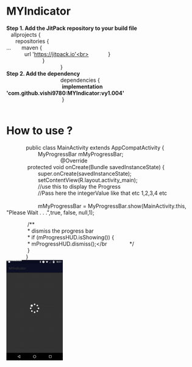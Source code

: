 # MYIndicator

**Step 1. Add the JitPack repository to your build file**
<br>
&nbsp;&nbsp; allprojects {<br>
		&nbsp;&nbsp;&nbsp;&nbsp;&nbsp;&nbsp;repositories {<br>
			...
				&nbsp;&nbsp;&nbsp;&nbsp;&nbsp;&nbsp;maven {<br> 	&nbsp;&nbsp;&nbsp;&nbsp;&nbsp;&nbsp;&nbsp;&nbsp;&nbsp;&nbsp;&nbsp;&nbsp;url 'https://jitpack.io'<br>
      &nbsp;&nbsp;&nbsp;&nbsp;&nbsp;&nbsp;&nbsp;&nbsp;&nbsp;&nbsp;&nbsp;&nbsp;}<br>
		&nbsp;&nbsp;&nbsp;&nbsp;&nbsp;&nbsp;&nbsp;&nbsp;&nbsp;&nbsp;&nbsp;&nbsp;&nbsp;&nbsp;&nbsp;&nbsp;&nbsp;&nbsp;&nbsp;&nbsp;&nbsp;&nbsp;&nbsp;&nbsp;}<br>
	&nbsp;&nbsp;&nbsp;&nbsp;&nbsp;&nbsp;&nbsp;&nbsp;&nbsp;&nbsp;&nbsp;&nbsp;&nbsp;&nbsp;&nbsp;&nbsp;&nbsp;&nbsp;&nbsp;&nbsp;&nbsp;&nbsp;&nbsp;&nbsp;&nbsp;&nbsp;&nbsp;&nbsp;&nbsp;&nbsp;&nbsp;&nbsp;&nbsp;&nbsp;&nbsp;&nbsp;}
  <br>
  **Step 2. Add the dependency**
  <br>
  &nbsp;&nbsp;&nbsp;&nbsp;&nbsp;&nbsp;&nbsp;&nbsp;&nbsp;&nbsp;&nbsp;&nbsp;&nbsp;&nbsp;&nbsp;&nbsp;&nbsp;&nbsp;&nbsp;&nbsp;&nbsp;&nbsp;&nbsp;&nbsp;&nbsp;&nbsp;&nbsp;&nbsp;&nbsp;&nbsp;&nbsp;&nbsp;&nbsp;&nbsp;&nbsp;&nbsp;dependencies {<br>
  &nbsp;&nbsp;&nbsp;&nbsp;&nbsp;&nbsp;&nbsp;&nbsp;&nbsp;&nbsp;&nbsp;&nbsp;&nbsp;&nbsp;&nbsp;&nbsp;&nbsp;&nbsp;&nbsp;&nbsp;&nbsp;&nbsp;&nbsp;&nbsp;&nbsp;&nbsp;&nbsp;&nbsp;&nbsp;&nbsp;&nbsp;&nbsp;&nbsp;&nbsp;&nbsp;&nbsp; **implementation 'com.github.vishi9780:MYIndicator:vy1.004'**<br>
         &nbsp;&nbsp;&nbsp;&nbsp;&nbsp;&nbsp;&nbsp;&nbsp;&nbsp;&nbsp;&nbsp;&nbsp;&nbsp;&nbsp;&nbsp;&nbsp;&nbsp;&nbsp;&nbsp;&nbsp;&nbsp;&nbsp;&nbsp;&nbsp;&nbsp;&nbsp;&nbsp;&nbsp;&nbsp;&nbsp;&nbsp;&nbsp;&nbsp;&nbsp;&nbsp;&nbsp; }</br></br>
# How to use ?</br>
&nbsp;&nbsp;&nbsp;&nbsp;&nbsp;&nbsp;&nbsp;&nbsp;&nbsp;&nbsp;&nbsp;&nbsp;&nbsp;public class MainActivity extends AppCompatActivity {</br>
&nbsp;&nbsp;&nbsp;&nbsp;&nbsp;&nbsp;&nbsp;&nbsp;&nbsp;&nbsp;&nbsp;&nbsp;&nbsp;&nbsp;&nbsp;&nbsp;&nbsp;&nbsp;&nbsp;&nbsp;    MyProgressBar mMyProgressBar;</br>
 &nbsp;&nbsp;&nbsp;&nbsp;&nbsp;&nbsp;&nbsp;&nbsp;&nbsp;&nbsp;&nbsp;&nbsp;&nbsp;&nbsp;&nbsp;&nbsp;&nbsp;&nbsp;&nbsp;&nbsp;&nbsp;&nbsp;&nbsp;&nbsp;&nbsp;&nbsp;&nbsp;&nbsp;&nbsp;&nbsp;&nbsp;&nbsp;&nbsp;&nbsp;&nbsp;&nbsp;@Override</br>
&nbsp;&nbsp;&nbsp;&nbsp;&nbsp;&nbsp;&nbsp;&nbsp;&nbsp;&nbsp;&nbsp;&nbsp;&nbsp;    protected void onCreate(Bundle savedInstanceState) {</br>
 &nbsp;&nbsp;&nbsp;&nbsp;&nbsp;&nbsp;&nbsp;&nbsp;&nbsp;&nbsp;&nbsp;&nbsp;&nbsp;&nbsp;&nbsp;&nbsp;&nbsp;&nbsp;&nbsp;&nbsp;       super.onCreate(savedInstanceState);</br>
 &nbsp;&nbsp;&nbsp;&nbsp;&nbsp;&nbsp;&nbsp;&nbsp;&nbsp;&nbsp;&nbsp;&nbsp;&nbsp;&nbsp;&nbsp;&nbsp;&nbsp;&nbsp;&nbsp;&nbsp;       setContentView(R.layout.activity_main);</br>
 &nbsp;&nbsp;&nbsp;&nbsp;&nbsp;&nbsp;&nbsp;&nbsp;&nbsp;&nbsp;&nbsp;&nbsp;&nbsp;&nbsp;&nbsp;&nbsp;&nbsp;&nbsp;&nbsp;&nbsp;       //use this to display the Progress</br>
  &nbsp;&nbsp;&nbsp;&nbsp;&nbsp;&nbsp;&nbsp;&nbsp;&nbsp;&nbsp;&nbsp;&nbsp;&nbsp;&nbsp;&nbsp;&nbsp;&nbsp;&nbsp;&nbsp;&nbsp; //Pass here the integerValue like that etc 1,2,3,4 etc</br>    
&nbsp;&nbsp;&nbsp;&nbsp;&nbsp;&nbsp;&nbsp;&nbsp;&nbsp;&nbsp;&nbsp;&nbsp;&nbsp;&nbsp;&nbsp;&nbsp;&nbsp;&nbsp;&nbsp;&nbsp;       mMyProgressBar = MyProgressBar.show(MainActivity.this, "Please Wait . . .",true, false, null,1);</br>


  &nbsp;&nbsp;&nbsp;&nbsp;&nbsp;&nbsp;&nbsp;&nbsp;&nbsp;&nbsp;&nbsp;&nbsp;&nbsp;      /**</br>
  &nbsp;&nbsp;&nbsp;&nbsp;&nbsp;&nbsp;&nbsp;&nbsp;&nbsp;&nbsp;&nbsp;&nbsp;&nbsp;       * dismiss the progress bar</br>
  &nbsp;&nbsp;&nbsp;&nbsp;&nbsp;&nbsp;&nbsp;&nbsp;&nbsp;&nbsp;&nbsp;&nbsp;&nbsp;       *   if (mProgressHUD.isShowing()) {</br>
  &nbsp;&nbsp;&nbsp;&nbsp;&nbsp;&nbsp;&nbsp;&nbsp;&nbsp;&nbsp;&nbsp;&nbsp;&nbsp;       *       mProgressHUD.dismiss();</br
  &nbsp;&nbsp;&nbsp;&nbsp;&nbsp;&nbsp;&nbsp;&nbsp;&nbsp;&nbsp;&nbsp;&nbsp;&nbsp;       */</br>
  &nbsp;&nbsp;&nbsp;&nbsp;&nbsp;&nbsp;&nbsp;&nbsp;&nbsp;&nbsp;&nbsp;&nbsp;&nbsp;  }</br>
&nbsp;&nbsp;&nbsp;&nbsp;&nbsp;&nbsp;&nbsp;&nbsp;&nbsp;&nbsp;&nbsp;&nbsp;&nbsp;}</br>
<img src="https://github.com/vishi9780/MYIndicator/blob/master/screenshot/screeeeeeeeeeeeeee.gif" width="148"></br>
									
